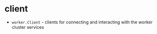 # client

* ```worker.Client``` - clients for connecting and interacting with the worker cluster services